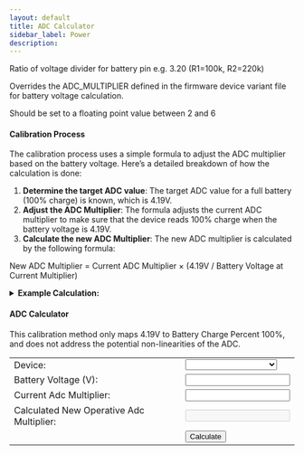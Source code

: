 ```yaml
---
layout: default
title: ADC Calculator
sidebar_label: Power
description: 
---
```

Ratio of voltage divider for battery pin e.g. 3.20 (R1=100k, R2=220k)

Overrides the ADC_MULTIPLIER defined in the firmware device variant file for battery voltage calculation.

Should be set to a floating point value between 2 and 6

#### Calibration Process

The calibration process uses a simple formula to adjust the ADC multiplier based on the battery voltage. Here’s a detailed breakdown of how the calculation is done:

1. **Determine the target ADC value**: The target ADC value for a full battery (100% charge) is known, which is 4.19V.
2. **Adjust the ADC Multiplier**: The formula adjusts the current ADC multiplier to make sure that the device reads 100% charge when the battery voltage is 4.19V.
3. **Calculate the new ADC Multiplier**: The new ADC multiplier is calculated by the following formula:

New ADC Multiplier = Current ADC Multiplier × (4.19V / Battery Voltage at Current Multiplier)


<details>
  <summary><strong>Example Calculation:</strong></summary>

  <table>
    <tr>
      <td>Initial Condition:</td>
      <td>Your device shows a battery voltage of 3.82V using a current ADC multiplier of 2.</td>
    </tr>
    <tr>
      <td>Formula:</td>
      <td>New ADC Multiplier = 2 × (4.19 / 3.82)</td>
    </tr>
    <tr>
      <td>Calculate the Ratio:</td>
      <td>4.19 / 3.82 ≈ 1.097</td>
    </tr>
    <tr>
      <td>Multiply the Current ADC Multiplier by the Ratio:</td>
      <td>New ADC Multiplier = 2 × 1.097 = 2.194</td>
    </tr>
    <tr>
      <td>Update the Device:</td>
      <td>You then set the new ADC multiplier (2.194 in this case) in your device's configuration. This calculation adjusts the multiplier so that the battery charge readings are accurate, mapping 4.19V to 100% battery charge.</td>
    </tr>
  </table>
</details>


#### ADC Calculator

<div>
  <Admonition type="info">
    <p>This calibration method only maps 4.19V to Battery Charge Percent 100%, and does not address the potential non-linearities of the ADC.</p>
  </Admonition>
  <table>
    <tr>
      <td>Device:</td>
      <td>
        <select id="deviceSelect" onchange="updateAdcMultiplier()">
          <option value="" data-multiplier="Choose"></option>          
          <option value="chatter2" data-multiplier="5.0">chatter2</option>
          <option value="diy" data-multiplier="1.85">diy</option>
          <option value="esp32-s3-pico" data-multiplier="3.1">esp32-s3-pico</option>
          <option value="heltec_v1" data-multiplier="3.2">heltec_v1</option>
          <option value="heltec_v2" data-multiplier="3.2">heltec_v2</option>
          <option value="heltec_v3" data-multiplier="5.1205">heltec_v3</option>
          <option value="heltec_wsl_v3" data-multiplier="5.1205">heltec_wsl_v3</option>
          <option value="heltec_wireless_paper" data-multiplier="2.0">heltec_wireless_paper</option>
          <option value="heltec_wireless_tracker" data-multiplier="5.1205">heltec_wireless_tracker</option>
          <option value="lora_isp4520" data-multiplier="1.436">lora_isp4520</option>
          <option value="m5stack_coreink" data-multiplier="5.0">m5stack_coreink</option>
          <option value="nano-g1-explorer" data-multiplier="2.0">nano-g1-explorer</option>
          <option value="nano-g2-ultra" data-multiplier="2.0">nano-g2-ultra</option>
          <option value="picomputer-s3" data-multiplier="3.1">picomputer-s3</option>
          <option value="rak4631" data-multiplier="1.73">rak4631</option>
          <option value="rpipico" data-multiplier="3.1">rpipico</option>
          <option value="rpipicow" data-multiplier="3.1">rpipicow</option>
          <option value="station-g1" data-multiplier="6.45">station-g1</option>
          <option value="station-g2" data-multiplier="4.0">station-g2</option>
          <option value="tlora_v2_1_16" data-multiplier="2.0">tlora_v2_1_16</option>
          <option value="tlora_v2_1_18" data-multiplier="2.11">tlora_v2_1_18</option>
          <option value="tlora_t3s3_v1" data-multiplier="2.11">tlora_t3s3_v1</option>
          <option value="t-deck" data-multiplier="2.11">t-deck</option>
          <option value="t-echo" data-multiplier="2.0">t-echo</option>
        </select>
      </td>
    </tr>
    <tr>
      <td>Battery Voltage (V):</td>
      <td><input type="text" id="batteryVoltage" value="" /></td>
    </tr>
    <tr>
      <td>Current Adc Multiplier:</td>
      <td><input type="text" id="operativeAdcMultiplier" value="" /></td>
    </tr>
    <tr>
      <td>Calculated New Operative Adc Multiplier:</td>
      <td><input type="text" id="newOperativeAdcMultiplier" value="" disabled="disabled" /></td>
    </tr>
    <tr>
      <td></td>
      <td>
        <button class="button button--outline button--lg cta--button" onclick="calculateNewMultiplier()">Calculate</button>
      </td>
    </tr>
  </table>
  <script>
    function updateAdcMultiplier() {
      var select = document.getElementById('deviceSelect');
      var multiplier = select.options[select.selectedIndex].getAttribute('data-multiplier');
      document.getElementById('operativeAdcMultiplier').value = multiplier;
    }

    function calculateNewMultiplier() {
      var batteryVoltage = parseFloat(document.getElementById('batteryVoltage').value);
      var currentAdcMultiplier = parseFloat(document.getElementById('operativeAdcMultiplier').value);

      if (isNaN(batteryVoltage) || batteryVoltage <= 0 || isNaN(currentAdcMultiplier) || currentAdcMultiplier < 2 || currentAdcMultiplier > 6) {
        alert("Please enter valid numbers within the specified ranges.");
        return;
      }

      var targetVoltage = 4.19;
      var newAdcMultiplier = currentAdcMultiplier * (targetVoltage / batteryVoltage);

      document.getElementById('newOperativeAdcMultiplier').value = newAdcMultiplier.toFixed(3);
    }
  </script>
</div>
